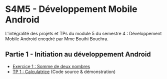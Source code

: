 # S4M5 - Développement Mobile Android
L'intégralité des projets et TPs du module 5 du semestre 4 : Développement Mobile Android encqdré par Mme Bouihi Bouchra.

## Partie 1 - Initiation au développement Android
- [Exercice 1 : Somme de deux nombres](https://github.com/no-aya/dev-mobile/tree/main/Exercice01-SommeDeuxNombres/myCalculator)
- [TP 1 : Calculatrice](https://github.com/no-aya/dev-mobile/tree/main/TP01-Calcularice/Calculatrice/decimalCalculator) (Code source & démonstration)

